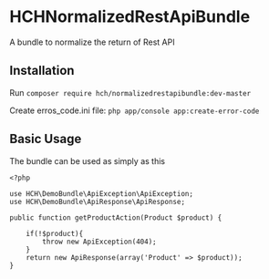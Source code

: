 HCHNormalizedRestApiBundle
=========================

A bundle to normalize the return of Rest API

## Installation
Run `composer require hch/normalizedrestapibundle:dev-master`

Create erros_code.ini file: `php app/console app:create-error-code`

## Basic Usage
The bundle can be used as simply as this

```
<?php

use HCH\DemoBundle\ApiException\ApiException;
use HCH\DemoBundle\ApiResponse\ApiResponse;

public function getProductAction(Product $product) {
        
    if(!$product){
        throw new ApiException(404);
    }
    return new ApiResponse(array('Product' => $product));
}
```
